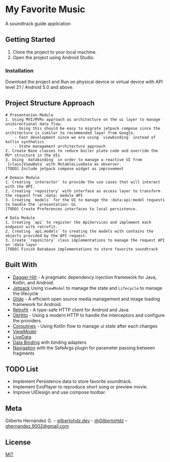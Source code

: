 # My Favorite Music

A soundtrack guide application

## Getting Started

1. Clone the project to your local machine.
2. Open the project using Android Studio.

### Installation

Download the project and Run on physical device or virtual device with API level 21 / Android 5.0 and above.

## Project Structure Approach
    # Presentation Module
    1. Using MVI/MVRx approach as architecture on the ui layer to manage unidirectional data flow.
        - Using this should be easy to migrate jetpack compose since the architecture is similar to recommended layer from Google.
        - Fast development since we are using `viewbinding` instead of kotlin synthetics
        - State management architecture approach
    2. Create Base classes to reduce boiler plate code and override the MV* structure in the UIs
    3. Using `databinding` in order to manage a reactive UI from `[class]ViewData` with MutableLiveData as observer.
    [TODO] Include jetpack compose widget as improvement

    # Domain Module
    1. Creating `interactor` to provide the use cases that will interact with the API.
    2. Creating `repository` with interface as access layer to transform the request from :data: module API
    3. Creating `models` for the UI to manage the :data:api:model requests to handle the :presentation: Ui
    [TODO] Create Preferences interfaces to local persistence.

    # Data Module
    1. Creating `api` to register the ApiServices and implement each endpoint with retrofit.
    2. Creating `api.models` to creating the models with contains the objects provided by the API request.
    3. Create `repository` class implementations to manage the request API on :data layer
    [TODO] Finish Database implementations to store favorite soundtrack

## Built With
* [Dagger Hilt](https://dagger.dev/) - A pragmatic dependency injection framework for Java, Kotlin, and Android.
* [Jetpack](https://developer.android.com/jetpack) Using `ViewModel` to manage the state and `Lifecycle` to manage the lifecycle
* [Glide](https://github.com/bumptech/glide) - A efficient open source media management and image loading framework for Android.
* [Retrofit](https://square.github.io/retrofit/) - A type-safe HTTP client for Android and Java
* [OkHttp](https://square.github.io/okhttp/) - Using a modern HTTP to handle the interceptors and configure the providers.
* [Coroutines](https://kotlinlang.org/docs/coroutines-overview.html) - Using Kotlin flow to manage ui state after each changes
* [ViewModel](https://developer.android.com/topic/libraries/architecture/viewmodel)
* [LiveData](https://developer.android.com/topic/libraries/architecture/livedata)
* [Data Binding](https://developer.android.com/topic/libraries/data-binding/) with binding adapters
* [Navigation](https://developer.android.com/topic/libraries/architecture/navigation/) with the SafeArgs plugin for parameter passing between fragments

## TODO List
* Implement Persistence data to store favorite soundtrack.
* Implement ExoPlayer to reproduce short song or preview movie.
* Improve UIDesign and use compose toolbar.

## Meta
Gilberto Hernández G. – [gilbertohdz.dev](https://gilbertohdz.dev/) - [@_GilbertoHdz_](https://twitter.com/_GilbertoHdz_) – ghernandez.9002@gmail.com

## License
[MIT](https://choosealicense.com/licenses/mit/)
